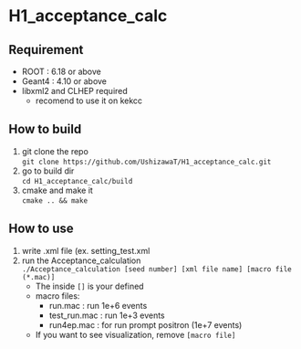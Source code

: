 # H1_acceptance_calc
## Requirement
* ROOT : 6.18 or above
* Geant4 : 4.10 or above
* libxml2 and CLHEP required
    * recomend to use it on kekcc
## How to build
1. git clone the repo  
```git clone https://github.com/UshizawaT/H1_acceptance_calc.git```
2. go to build dir  
```cd H1_acceptance_calc/build```
3. cmake and make it  
```cmake .. && make```
## How to use
1. write .xml file (ex. setting_test.xml
2. run the Acceptance_calculation  
```./Acceptance_calculation [seed number] [xml file name] [macro file (*.mac)]```
    * The inside `[]` is your defined
    * macro files:  
        * run.mac : run 1e+6 events
        * test_run.mac : run 1e+3 events
        * run4ep.mac : for run prompt positron (1e+7 events)
    * If you want to see visualization, remove `[macro file]`  
